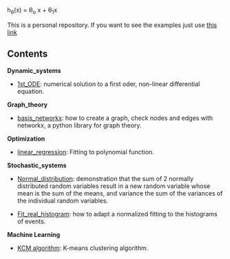   h<sub>&theta;</sub>(x) = &theta;<sub>o</sub> x + &theta;<sub>1</sub>x



This is a personal repository. If you want to see the examples just 
use [this link](http://nbviewer.jupyter.org/github/JoseGuzman/myIPythonNotebooks/)

## Contents

**Dynamic_systems** 
* [1st_ODE](http://nbviewer.jupyter.org/github/JoseGuzman/myIPythonNotebooks/blob/master/Dynamic_systems/1st_ODE.ipynb): numerical solution to a first oder, non-linear differential equation.

**Graph_theory** 

* [basis_networkx](http://nbviewer.jupyter.org/github/JoseGuzman/myIPythonNotebooks/blob/master/Graph_theory/basis_networkx.ipynb): how to create a graph, check nodes and edges with networkx, a python library for graph theory.

**Optimization**

* [linear_regression](http://nbviewer.jupyter.org/github/JoseGuzman/myIPythonNotebooks/blob/master/Optimization/linear_regression.ipynb): Fitting to polynomial function. 

**Stochastic_systems** 

* [Normal_distribution](http://nbviewer.jupyter.org/github/JoseGuzman/myIPythonNotebooks/blob/master/Stochastic_systems/Normal_distribution.ipynb): demonstration that the sum of 2 normally distributed random variables result in a new random variable whose mean is the sum of the means, and variance the sum of the variances of the individual random variables.

* [Fit_real_histogram](http://nbviewer.jupyter.org/github/JoseGuzman/myIPythonNotebooks/blob/master/Stochastic_systems/Fit_real_histogram.ipynb): how to adapt a normalized fitting to the histograms of events.

**Machine Learning** 

* [KCM algorithm](http://nbviewer.jupyter.org/github/JoseGuzman/myIPythonNotebooks/blob/master/MachineLearning/KMC.ipynb): K-means clustering algorithm. 

